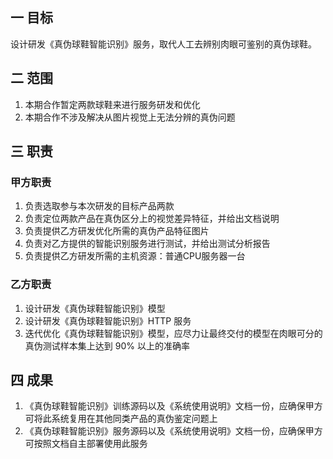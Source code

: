 ## 一 目标

设计研发《真伪球鞋智能识别》服务，取代人工去辨别肉眼可鉴别的真伪球鞋。

## 二 范围

1. 本期合作暂定两款球鞋来进行服务研发和优化
2. 本期合作不涉及解决从图片视觉上无法分辨的真伪问题

## 三 职责

### 甲方职责

1. 负责选取参与本次研发的目标产品两款
2. 负责定位两款产品在真伪区分上的视觉差异特征，并给出文档说明
3. 负责提供乙方研发优化所需的真伪产品特征图片
4. 负责对乙方提供的智能识别服务进行测试，并给出测试分析报告
5. 负责提供乙方研发所需的主机资源：普通CPU服务器一台

### 乙方职责

1. 设计研发《真伪球鞋智能识别》模型
2. 设计研发《真伪球鞋智能识别》HTTP 服务
3. 迭代优化《真伪球鞋智能识别》模型，应尽力让最终交付的模型在肉眼可分的真伪测试样本集上达到 90% 以上的准确率

## 四 成果

1. 《真伪球鞋智能识别》训练源码以及《系统使用说明》文档一份，应确保甲方可将此系统复用在其他同类产品的真伪鉴定问题上
2. 《真伪球鞋智能识别》服务源码以及《系统使用说明》文档一份，应确保甲方可按照文档自主部署使用此服务